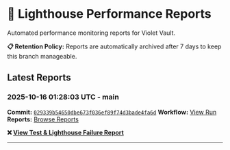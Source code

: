 # 🔦 Lighthouse Performance Reports

Automated performance monitoring reports for Violet Vault.

**📋 Retention Policy:** Reports are automatically archived after 7 days to keep this branch manageable.

## Latest Reports

### 2025-10-16 01:28:03 UTC - main

**Commit:** [`029339b54650dbe673f036ef89f74d3bade4fa6d`](https://github.com/thef4tdaddy/violet-vault/commit/029339b54650dbe673f036ef89f74d3bade4fa6d)
**Workflow:** [View Run](https://github.com/thef4tdaddy/violet-vault/actions/runs/18547386059)
**Reports:** [Browse Reports](https://github.com/thef4tdaddy/violet-vault/tree/lighthouse-reports/reports/main/2025-10-16_01-28-01)

**❌ [View Test & Lighthouse Failure Report](./reports/main/2025-10-16_01-28-01/test-and-lighthouse-failures.md)**


---

